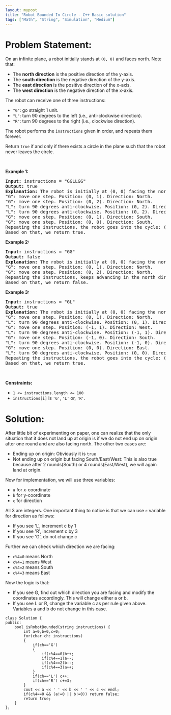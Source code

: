 ```yaml
---
layout: mypost
title: "Robot Bounded In Circle - C++ Basic solution"
tags: ["Math", "String", "Simulation", "Medium"]
---
```

# Problem Statement:
<p>On an infinite plane, a robot initially stands at <code>(0, 0)</code> and faces north. Note that:</p>

<ul>
	<li>The <strong>north direction</strong> is the positive direction of the y-axis.</li>
	<li>The <strong>south direction</strong> is the negative direction of the y-axis.</li>
	<li>The <strong>east direction</strong> is the positive direction of the x-axis.</li>
	<li>The <strong>west direction</strong> is the negative direction of the x-axis.</li>
</ul>

<p>The robot can receive one of three instructions:</p>

<ul>
	<li><code>&quot;G&quot;</code>: go straight 1 unit.</li>
	<li><code>&quot;L&quot;</code>: turn 90 degrees to the left (i.e., anti-clockwise direction).</li>
	<li><code>&quot;R&quot;</code>: turn 90 degrees to the right (i.e., clockwise direction).</li>
</ul>

<p>The robot performs the <code>instructions</code> given in order, and repeats them forever.</p>

<p>Return <code>true</code> if and only if there exists a circle in the plane such that the robot never leaves the circle.</p>

<p>&nbsp;</p>
<p><strong class="example">Example 1:</strong></p>

<pre>
<strong>Input:</strong> instructions = &quot;GGLLGG&quot;
<strong>Output:</strong> true
<strong>Explanation:</strong> The robot is initially at (0, 0) facing the north direction.
&quot;G&quot;: move one step. Position: (0, 1). Direction: North.
&quot;G&quot;: move one step. Position: (0, 2). Direction: North.
&quot;L&quot;: turn 90 degrees anti-clockwise. Position: (0, 2). Direction: West.
&quot;L&quot;: turn 90 degrees anti-clockwise. Position: (0, 2). Direction: South.
&quot;G&quot;: move one step. Position: (0, 1). Direction: South.
&quot;G&quot;: move one step. Position: (0, 0). Direction: South.
Repeating the instructions, the robot goes into the cycle: (0, 0) --&gt; (0, 1) --&gt; (0, 2) --&gt; (0, 1) --&gt; (0, 0).
Based on that, we return true.
</pre>

<p><strong class="example">Example 2:</strong></p>

<pre>
<strong>Input:</strong> instructions = &quot;GG&quot;
<strong>Output:</strong> false
<strong>Explanation:</strong> The robot is initially at (0, 0) facing the north direction.
&quot;G&quot;: move one step. Position: (0, 1). Direction: North.
&quot;G&quot;: move one step. Position: (0, 2). Direction: North.
Repeating the instructions, keeps advancing in the north direction and does not go into cycles.
Based on that, we return false.
</pre>

<p><strong class="example">Example 3:</strong></p>

<pre>
<strong>Input:</strong> instructions = &quot;GL&quot;
<strong>Output:</strong> true
<strong>Explanation:</strong> The robot is initially at (0, 0) facing the north direction.
&quot;G&quot;: move one step. Position: (0, 1). Direction: North.
&quot;L&quot;: turn 90 degrees anti-clockwise. Position: (0, 1). Direction: West.
&quot;G&quot;: move one step. Position: (-1, 1). Direction: West.
&quot;L&quot;: turn 90 degrees anti-clockwise. Position: (-1, 1). Direction: South.
&quot;G&quot;: move one step. Position: (-1, 0). Direction: South.
&quot;L&quot;: turn 90 degrees anti-clockwise. Position: (-1, 0). Direction: East.
&quot;G&quot;: move one step. Position: (0, 0). Direction: East.
&quot;L&quot;: turn 90 degrees anti-clockwise. Position: (0, 0). Direction: North.
Repeating the instructions, the robot goes into the cycle: (0, 0) --&gt; (0, 1) --&gt; (-1, 1) --&gt; (-1, 0) --&gt; (0, 0).
Based on that, we return true.
</pre>

<p>&nbsp;</p>
<p><strong>Constraints:</strong></p>

<ul>
	<li><code>1 &lt;= instructions.length &lt;= 100</code></li>
	<li><code>instructions[i]</code> is <code>&#39;G&#39;</code>, <code>&#39;L&#39;</code> or, <code>&#39;R&#39;</code>.</li>
</ul>

# Solution:
After little bit of experimenting on paper, one can realize that the only situation that it does not land up at origin is if we do not end up on origin after one round and are also facing north.
The other two cases are:
- Ending up on origin: Obviously it is `true`
- Not ending up on origin but facing South/East/West: This is also true because after 2 rounds(South) or 4 rounds(East/West), we will again land at origin.

Now for implementation, we will use three variables:
- `a` for x-coordinate
- `b` for y-coordinate
- `c` for direction

All 3 are integers. One important thing to notice is that we can use `c` variable for direction as follows:
- If you see 'L',  increment c by 1
- If you see 'R', increment c by 3
- If you see 'G', do not change c

Further we can check which direction we are facing:
- `c%4=0` means North
- `c%4=1` means West
- `c%4=2` means South
- `c%4=3` means East


Now the logic is that:
- If you see G, find out which direction you are facing and modify the coordinates accordingly. This will change either a or b.
- If you see L or R, change the variable c as per rule given above. Variables a and b do not change in this case.

```
class Solution {
public:
    bool isRobotBounded(string instructions) {
        int a=0,b=0,c=0;
        for(char ch: instructions)
        {
            if(ch=='G')
            {
                if(c%4==0)b++;
                if(c%4==1)a--;
                if(c%4==2)b--;
                if(c%4==3)a++;
            }
            if(ch=='L') c++;
            if(ch=='R') c+=3;
        }
        cout << a << ' ' << b << ' ' << c << endl;
        if(c%4==0 && (a!=0 || b!=0)) return false;
        return true;
    }
};
```